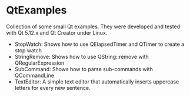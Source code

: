 # QtExamples

Collection of some small Qt examples. They were developed and tested
with Qt 5.12.x and Qt Creator under Linux.

* StopWatch: Shows how to use QElapsedTimer and QTimer to create
  a stop watch
* StringRemove: Shows how to use QString::remove with QRegularExpression
* SubCommand: Shows how to parse sub-commands with QCommandLine
* TextEditor: A simple text editor that automatically inserts uppercase
  letters for every new sentence.
